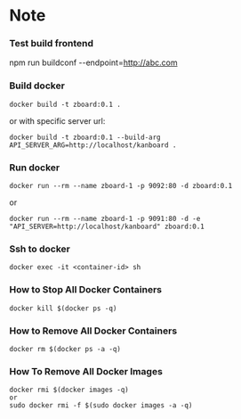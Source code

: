 # Note

### Test build frontend
npm run buildconf --endpoint=http://abc.com

### Build docker
```
docker build -t zboard:0.1 .
```
or with specific server url:
```
docker build -t zboard:0.1 --build-arg API_SERVER_ARG=http://localhost/kanboard .
```

### Run docker
```
docker run --rm --name zboard-1 -p 9092:80 -d zboard:0.1
```
or
```
docker run --rm --name zboard-1 -p 9091:80 -d -e "API_SERVER=http://localhost/kanboard" zboard:0.1
```

### Ssh to docker
```
docker exec -it <container-id> sh
```

### How to Stop All Docker Containers
```
docker kill $(docker ps -q)
```

### How to Remove All Docker Containers
```
docker rm $(docker ps -a -q)
```

### How To Remove All Docker Images
```
docker rmi $(docker images -q)
or
sudo docker rmi -f $(sudo docker images -a -q)




